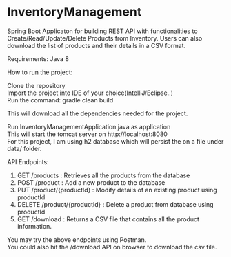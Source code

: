 # InventoryManagement
Spring Boot Applicaton for building REST API with functionalities to Create/Read/Update/Delete Products from Inventory. Users can also download the list of products and their details in a CSV format.

Requirements:
Java 8

How to run the project:

Clone the repository<br>
Import the project into IDE of your choice(IntelliJ/Eclipse..)<br>
Run the command: gradle clean build<br>

This will download all the dependencies needed for the project.<br>

Run InventoryManagementApplication.java as application<br>
This will start the tomcat server on http://localhost:8080<br>
For this project, I am using h2 database which will persist the on a file under data/ folder.<br>

API Endpoints:

1) GET /products : Retrieves all the products from the database
2) POST /product : Add a new product to the database
3) PUT /product/{productId} : Modify details of an existing product using productId
4) DELETE /product/{productId} : Delete a product from database using productId
5) GET /download : Returns a CSV file that contains all the product information.

You may try the above endpoints using Postman. <br>
You could also hit the /download API on browser to download the csv file.<br>
